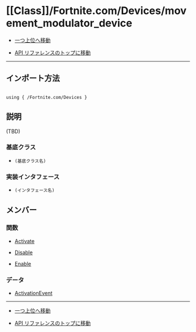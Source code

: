 # [[Class]]/Fortnite.com/Devices/movement_modulator_device

- [一つ上位へ移動](../main.md)

- [API リファレンスのトップに移動](/main.md)

---

## インポート方法

```verse

using { /Fortnite.com/Devices }

```

## 説明

(TBD)

### 基底クラス

- `(基底クラス名)`

### 実装インタフェース

- `(インタフェース名)`

## メンバー

### 関数

- [Activate](./F_Activate/main.md)

- [Disable](./F_Disable/main.md)

- [Enable](./F_Enable/main.md)

### データ

- [ActivationEvent](./D_ActivationEvent/main.md)

---

- [一つ上位へ移動](../main.md)

- [API リファレンスのトップに移動](/main.md)
